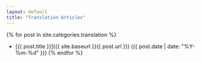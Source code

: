 ```yaml
---
layout: default
title: "Translation Articles"
---
```


{% for post in site.categories.translation %}
- [{{ post.title }}]({{ site.baseurl }}{{ post.url }}) ({{ post.date | date: "%Y-%m-%d" }})
{% endfor %}
